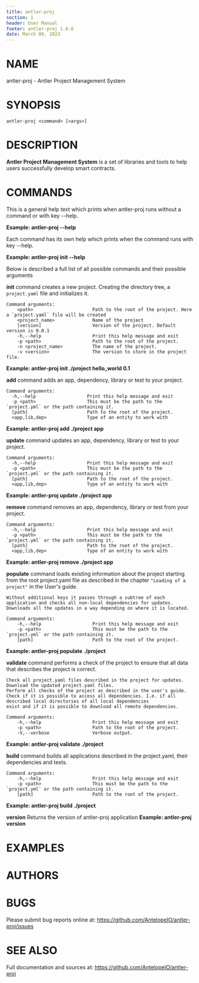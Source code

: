 ```yaml
---
title: antler-proj
section: 1
header: User Manual
footer: antler-proj 1.0.0
date: March 09, 2023
---
```

# NAME
antler-proj - Antler Project Management System

# SYNOPSIS

`antler-proj <command> [<args>]`

# DESCRIPTION

**Antler Project Management System** is a set of libraries and tools to help users successfully develop smart contracts.

# COMMANDS

This is a general help text which prints when antler-proj runs without a command or with key --help.

**Example: antler-proj --help**

Each command has its own help which prints when the command runs with key --help.

**Example: antler-proj init --help**

Below is described a full list of all possible commands and their possible arguments 

**init** command creates a new project. Creating the directory tree, a `project.yaml` file and initializes it.

``` 
Command arguments:
    <path>                      Path to the root of the project. Here a `project.yaml` file will be created 
    <project_name>              Name of the project
    [version]                   Version of the project. Default version is 0.0.1
    -h,--help                   Print this help message and exit
    -p <path>                   Path to the root of the project.
    -n <project_name>           The name of the project.
    -v <version>                The version to store in the project file.
```
**Example: antler-proj init ./project hello_world 0.1**


**add** command adds an app, dependency, library or test to your project.

```
Command arguments:  
  -h,--help                   Print this help message and exit
  -p <path>                   This must be the path to the `project.yml` or the path containing it.
  [path]                      Path to the root of the project.
  <app,lib,dep>               Type of an entity to work with 
```
**Example: antler-proj add ./project app**


**update** command updates an app, dependency, library or test to your project.

```
Command arguments:  
  -h,--help                   Print this help message and exit
  -p <path>                   This must be the path to the `project.yml` or the path containing it.
  [path]                      Path to the root of the project.
  <app,lib,dep>               Type of an entity to work with 
```
**Example: antler-proj update ./project app**


**remove** command removes an app, dependency, library or test from your project.

```
Command arguments:  
  -h,--help                   Print this help message and exit
  -p <path>                   This must be the path to the `project.yml` or the path containing it.
  [path]                      Path to the root of the project.
  <app,lib,dep>               Type of an entity to work with 
```
**Example: antler-proj remove ./project app**


**populate** command loads existing information about the project starting from the root project.yaml file as described in the chapter `"Loading of a project"` in the User's guide.

    Without additional keys it passes through a subtree of each application and checks all non-local dependencies for updates. 
    Downloads all the updates in a way depending on where it is located.

```
Command arguments:
    -h,--help                   Print this help message and exit
    -p <path>                   This must be the path to the `project.yml` or the path containing it.
    [path]                      Path to the root of the project.    
```
**Example: antler-proj populate ./project**

**validate** command performs a check of the project to ensure that all data that describes the project is correct.

    Check all project.yaml files described in the project for updates.
    Download the updated project.yaml files.
    Perform all checks of the project as described in the user's guide.
    Check if it is possible to access all dependencies. I.e. if all described local directories of all local dependencies
    exist and if it is possible to download all remote dependencies.

```
Command arguments:
    -h,--help                   Print this help message and exit
    -p <path>                   Path to the root of the project.
    -V,--verbose                Verbose output.
```
**Example: antler-proj validate ./project**

**build** command builds all applications described in the project.yaml, their dependencies and tests.

```
Command arguments:
    -h,--help                   Print this help message and exit
    -p <path>                   This must be the path to the `project.yml` or the path containing it.
    [path]                      Path to the root of the project.    
```
**Example: antler-proj build ./project**


**version**                     Returns the version of antler-proj application
**Example: antler-proj version**

# EXAMPLES

# AUTHORS

# BUGS
Please submit bug reports online at: <https://github.com/AntelopeIO/antler-proj/issues>

# SEE ALSO
Full documentation and sources at: <https://github.com/AntelopeIO/antler-proj>


